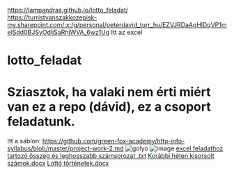 https://lampandras.github.io/lotto_feladat/ <br>
https://turristvanszakkozepisk-my.sharepoint.com/:x:/g/personal/peterdavid_turr_hu/EZVJRDaAgHlDqVP1melSdd0BJSyOdljSaRhjWVA_6wz1Ug Itt az excel
# lotto_feladat
# Sziasztok, ha valaki nem érti miért van ez a repo (dávid), ez a csoport feladatunk.
Itt a sablon: https://github.com/green-fox-academy/http-info-syllabus/blob/master/project-work-2.md
![golyo](https://user-images.githubusercontent.com/98745152/160349514-36ea8135-bfa3-4bc4-ba55-765c6881f4e9.png)
![image](https://user-images.githubusercontent.com/98745152/161493137-3768f502-5e3e-46aa-8103-c06543ccaec4.png)
[excel feladathoz tartozó összeg és leghosszabb számsorozat .txt](https://github.com/lampandras/lotto_feladat/files/8426733/excel.feladathoz.tartozo.osszeg.es.leghosszabb.szamsorozat.txt)
[Korábbi héten kisorsolt számok.docx](https://github.com/lampandras/lotto_feladat/files/8426701/Korabbi.heten.kisorsolt.szamok.docx)
[Lottó történetek.docx](https://github.com/lampandras/lotto_feladat/files/8426698/Lotto.tortenetek.docx)

